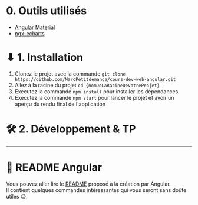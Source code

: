 # 0. Outils utilisés
* [Angular Material](https://material.angular.io/)
* [ngx-echarts](https://www.npmjs.com/package/ngx-echarts)

# ⬇ 1. Installation
1. Clonez le projet avec la commande `git clone https://github.com/MarcPetitdemange/cours-dev-web-angular.git`
2. Allez à la racine du projet `cd {nomDeLaRacineDeVotreProjet}`
3. Executez la commande `npm install` pour installer les dépendances
4. Executez la commande `npm start` pour lancer le projet et avoir un aperçu du rendu final de l'application

# 🛠️ 2. Développement & TP

----
# 📄 README Angular
Vous pouvez aller lire le [README](./README-ANGULAR.md) proposé à la création par Angular.  
Il contient quelques commandes intéressantes qui vous seront sans doûte utiles 😉.
